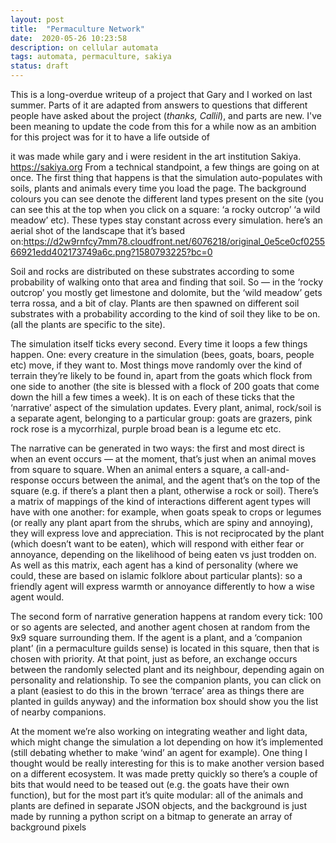 ```yaml
---
layout: post
title:  "Permaculture Network"
date:  2020-05-26 10:23:58
description: on cellular automata
tags: automata, permaculture, sakiya
status: draft
---
```


This is a long-overdue writeup of a project that Gary and I worked on last summer. Parts of it are adapted from answers to questions that different people have asked about the project (*thanks, Callil*), and parts are new. I've been meaning to update the code from this for a while now as an ambition for this project was for it to have a life outside of 

it was made while gary and i were resident in the art institution Sakiya. https://sakiya.org
From a technical standpoint, a few things are going on at once. The first thing that happens is that the simulation auto-populates with soils, plants and animals every time you load the page. The background colours you can see denote the different land types present on the site (you can see this at the top when you click on a square: ‘a rocky outcrop’ ‘a wild meadow’ etc). These types stay constant across every simulation.
here’s an aerial shot of the landscape that it’s based on:https://d2w9rnfcy7mm78.cloudfront.net/6076218/original_0e5ce0cf025566921edd402173749a6c.png?1580793225?bc=0

Soil and rocks are distributed on these substrates according to some probability of walking onto that area and finding that soil. So — in the ‘rocky outcrop’ you mostly get limestone and dolomite, but the ‘wild meadow’ gets terra rossa, and a bit of clay.  Plants are then spawned on different soil substrates with a probability according to the kind of soil they like to be on. (all the plants are specific to the site).

The simulation itself ticks every second. Every time it loops a few things happen. One: every creature in the simulation (bees, goats, boars, people etc) move, if they want to. Most things move randomly over the kind of terrain they’re likely to be found in, apart from the goats which flock from one side to another (the site is blessed with a flock of 200 goats that come down the hill a few times a week). It is on each of these ticks that the ‘narrative’ aspect of the simulation updates. Every plant, animal, rock/soil is a separate agent, belonging to a particular group: goats are grazers, pink rock rose is a mycorrhizal, purple broad bean is a legume etc etc.

The narrative can be generated in two ways: the first and most direct is when an event occurs — at the moment, that’s just when an animal moves from square to square. When an animal enters a square, a call-and-response occurs between the animal, and the agent that’s on the top of the square (e.g. if there’s a plant then a plant, otherwise a rock or soil). There’s a matrix of mappings of the kind of interactions different agent types will have with one another: for example, when goats speak to crops or legumes (or really any plant apart from the shrubs, which are spiny and annoying), they will express love and appreciation. This is not reciprocated by the plant (which doesn’t want to be eaten), which will respond with either fear or annoyance, depending on the likelihood of being eaten vs just trodden on. As well as this matrix, each agent has a kind of personality (where we could, these are based on islamic folklore about particular plants): so a friendly agent will express warmth or annoyance differently to how a wise agent would.

The second form of narrative generation happens at random every tick: 100 or so agents are selected, and another agent chosen at random from the 9x9 square surrounding them. If the agent is a plant, and a ‘companion plant’ (in a permaculture guilds sense) is located in this square, then that is chosen with priority. At that point, just as before, an exchange occurs between the randomly selected plant and its neighbour, depending again on personality and relationship. To see the companion plants, you can click on a plant (easiest to do this in the brown ‘terrace’ area as things there are planted in guilds anyway) and the information box should show you the list of nearby companions.

At the moment we’re also working on integrating weather and light data, which might change the simulation a lot depending on how it’s implemented (still debating whether to make ‘wind’ an agent for example).
One thing I thought would be really interesting for this is to make another version based on a different ecosystem. It was made pretty quickly so there’s a couple of bits that would need to be teased out (e.g. the goats have their own function), but for the most part it’s quite modular: all of the animals and plants are defined in separate JSON objects, and the background is just made by running a python script on a bitmap to generate an array of background pixels
